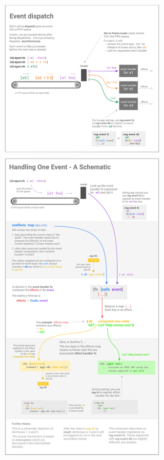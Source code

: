 
<a href="../images/event-dispatch.png">
  <img src="../images/event-dispatch.png">
</a>

<br>
<br>

<a href="../images/handling-one-event.png">
  <img src="../images/handling-one-event.png">
</a>
